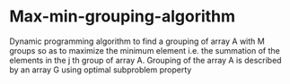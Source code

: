 # Max-min-grouping-algorithm
Dynamic programming algorithm to find a grouping of array A with M groups so as to maximize the minimum element i.e. the summation of the elements in the j th group of array A. Grouping of the array A is described by an array G using optimal subproblem property
